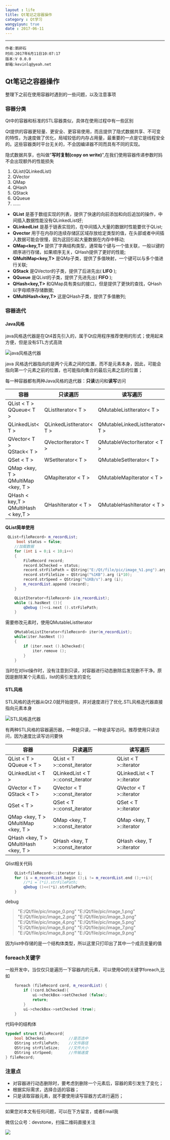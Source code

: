 ```yaml
---
layout : life
title: Qt笔记之容器操作
category : Qt学习
wangyiyun: true
date : 2017-06-11
---
```


******

    作者:鹅卵石
    时间:2017年6月11日10:07:17
    版本:V 0.0.0
    邮箱:kevinlq@yeah.net

<!-- more -->

## Qt笔记之容器操作
整理下之前在使用容器时遇到的一些问题，以及注意事项

### 容器分类
Qt中的容器和标准的STL容器类似，具体在使用过程中有一些区别

Qt提供的容器更轻量、更安全、更容易使用，而且提供了隐式数据共享、不可变的特性，为速度做了优化，局域较低的内存占用量，最重要的一点是它是线程安全的。这些容器类时平台无关的，不会因编译器不同而具有不同的实现。

隐式数据共享，也叫做"**写时复制(copy on write)**",在我们使用容器传递参数时妈不会出现额外的性能损失



1. QList(QLinkedList)
2. QVector
3. QMap
4. QHash
5. QStack
6. QQueue
7. ……


* **QList<T>** 是基于数组实现的列表，提供了快速的向前添加和向后追加的操作，中间插入数据性能没有QLinkedList好;
* **QLinkedList<T>** 是基于链表实现的，在中间插入大量的数据时性能要优于QList;
* **Qvector** 用于在内存的连续存储区区域存放给定类型的值，在头部或者中间插入数据可能会很慢，因为这回引起大量数据在内存中移动;
* **QMap<key,T>** 提供了字典结构类型，通常每个键与一个值关联，一般以键的顺序进行存储，如果顺序无关，QHash提供了更好的性能;
* **QMultiMap<key,T>** 是QMp子类，提供了多值映射，一个键可以与多个值进行关联;
* **QStack<T>** 是QVector的子类，提供了后进先出( **LIFO** );
* **QQueue<T>** 是QList的子类，提供了先进先出( **FIFO** );
* **QHash<key,T>** 和QMap具有类似的接口，但是提供了更快的查找，QHash以字母顺序存储数据;
* **QMultiHash<key,T>** 这是QHash子类，提供了多值散列;


### 容器迭代

#### Java风格

java风格迭代器是在Qt4首先引入的，属于Qt应用程序推荐使用的形式；使用起来方便，但是没有STL方式高效

![java风格迭代器](/res/img/blog/Qt学习/container_java.png)

java 风格迭代器指向的是两个元素之间的位置，而不是元素本身，因此，可能会指向第一个元素之前的位置，也可能指向集合的最后元素之后的位置；

每一种容器都有两种Java风格的迭代器：**只读**访问和**读写**访问

|容器 | 只读遍历 | 读写遍历|
|---|---|---|
|QList  &lt; T &gt; <br>QQueue&lt; T &gt; |QListIterator&lt; T &gt; | QMutableListIterator&lt; T &gt; |
|QLinkedList&lt; T &gt;|QLinkedListIterator&lt; T &gt;|QMutableLinkedListIterator&lt; T &gt;|
QVector&lt; T &gt;<br>QStack&lt; T &gt; |QVectorIterator&lt; T &gt; |QMutableVectorIterator &lt; T &gt;|
|QSet &lt; T &gt; |WSetIterator&lt; T &gt; |QMutableSetIterator&lt; T &gt;|
|QMap &lt;key, T &gt;<br>QMultiMap &lt;key, T &gt; |QMapIterator &lt; T &gt;| QMutableMapIterator &lt; T &gt;|
|QHash &lt; key,T &gt;<br> QMultiHash &lt; key,T &gt; |QHashIterator &lt; T &gt;| QMutableHashIterator &lt; T &gt;|

**QList简单使用**
```C++
 QList<fileRecord> m_recordList;
     bool status = false;
    //加载数据
    for (int i = 0;i < 10;i++)
    {
        FileRecord record;
        record.bChecked = status;
        record.strFilePath = QString("E:/Qt/file/pic/image_%1.png").arg(i);
        record.strFileSize = QString("%1KB").arg (i*10);
        record.strSpeed = QString("%1KB/s").arg (i);
        m_recordList.append (record);
    }
```

```C++
    QListIterator<fileRecord> i(m_recordList);
    while (i.hasNext ()){
        qDebug ()<<i.next ().strFilePath;
    }
```

需要修改元素时，使用QMutableListIterator
```C++
    QMutableListIterator<fileRecord> iter(m_recordList);
    while(iter.hasNext ())
    {
        if (iter.next ().bChecked){
            iter.remove ();
        }
    }
```
当时在对list操作时，没有注意到只读，对容器进行动态删除后发现删不干净。原因是删除某个元素后，list的索引发生的变化

#### STL风格

STL风格的迭代器从Qt2.0就开始提供，并对速度进行了优化.STL风格迭代器直接指向元素本身

![STL风格迭代器](/res/img/blog/Qt学习/container_stl.png)


有两种STL风格的容器遍历器，一种是只读，一种是读写访问。推荐使用只读访问，因为速度比读写访问要快

|容器 | 只读遍历 | 读写遍历|
|---|---|---|
|QList &lt; T &gt;<br>QQueue &lt; T &gt;|QList &lt; T &gt;::const_iterator |QList &lt; T &gt;::iterator |
|QLinkedList &lt; T &gt; |QLinkedList &lt; T &gt;::const_iterator |QLinkedList &lt; T &gt;::iterator |
|QVector &lt; T &gt;<br>QStack &lt; T &gt; |QVector &lt; T &gt;::const_iterator |QVector &lt; T &gt;::iterator|
|QSet &lt; T &gt; |QSet &lt; T &gt;::const_iterator |QSet &lt; T &gt;::iterator |
|QMap &lt;key, T &gt;<br>QMultiMap &lt;key, T &gt;|QMap &lt;key, T &gt;::const_iterator |QMap &lt;key, T &gt;::iterator|
|QHash &lt;key, T &gt;<br>QMultiHash &lt;key, T &gt; | QHash &lt;key, T &gt;::const_iterator |QHash &lt;key, T &gt;::iterator|

Qlist相关代码
```C++
    QList<fileRecord>::iterator i;
    for (i = m_recordList.begin ();i != m_recordList.end ();++i){
        //*i = (*i).strFilePath;
        qDebug ()<<(*i).strFilePath;
    }
```

debug

>"E:/Qt/file/pic/image_0.png" 
"E:/Qt/file/pic/image_1.png" 
"E:/Qt/file/pic/image_2.png" 
"E:/Qt/file/pic/image_3.png" 
"E:/Qt/file/pic/image_4.png" 
"E:/Qt/file/pic/image_5.png" 
"E:/Qt/file/pic/image_6.png" 
"E:/Qt/file/pic/image_7.png" 
"E:/Qt/file/pic/image_8.png" 
"E:/Qt/file/pic/image_9.png"

因为list中存储的是一个结构体类型，所以这里只打印出了其中一个成员变量的值

### foreach关键字

一般开发中，当仅仅只是遍历一下容器内的元素，可以使用Qt的关键字foreach,比如
```C++
    foreach (fileRecord cord, m_recordList) {
        if (!cord.bChecked){
            ui->checkBox->setChecked (false);
            return;
        }
        ui->checkBox->setChecked (true);
    }
```

代码中的结构体
```C++
typedef struct FileRecord{
    bool bChecked;          //是否选中
    QString strFilePath;    //文件路径
    QString strFileSize;    //文件大小
    QString strSpeed;       //传输速度
} fileRecord;
```

### 注意点
* 对容器进行动态删除时，要考虑到删除一个元素后，容器的索引发生了变化；
* 根据实际需求，选择合适的容器；
* 只是读取容器元素，就不要使用读写容器方式进行遍历；

---

如果您对本文有任何问题，可以在下方留言，或者Email我 

微信公众号：devstone，扫描二维码直接关注

![](/res/img/blog/qrcode_for_devstone.jpg)